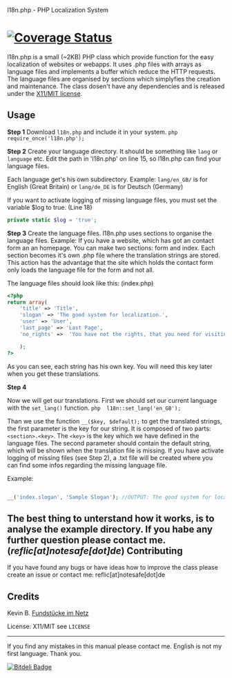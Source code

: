 l18n.php - PHP Localization System


<a href='https://coveralls.io/r/Reflic/l18n'><img src='https://coveralls.io/repos/Reflic/l18n/badge.png' alt='Coverage Status' /></a>
==========
l18n.php is a small (~2KB) PHP class which provide function for the easy localization of websites or webapps.  It uses .php files with arrays as language files and implements a buffer which reduce the HTTP requests. The language files are organised by sections which simplyfies the creation and maintenance.
The class dosen't have any dependencies and is released under the [X11/MIT license](https://github.com/reflic/l18n/blob/master/license).

Usage
-------
**Step 1**
Download `l18n.php` and include it in your system.
```php require_once('l18n.php');```

**Step 2**
Create your language directory. It should be something like `lang` or `language` etc.
Edit the path in 'l18n.php' on line 15, so l18n.php can find your language files.

Each language get's his own subdirectory. Example: `lang/en_GB/` is for English (Great Britain) or `lang/de_DE` is for Deutsch (Germany)

If you want to activate logging of missing language files, you must set the variable $log to true. (Line 18)
```php
private static $log = 'true';  
```

**Step 3**
Create the language files. l18n.php uses sections to organise the language files. Example: If you have a website, which has got an contact form an an homepage. You can make two sections: form and index. Each section becomes it's own .php file where the translation strings are stored. 
This action has the advantage that the site which holds the contact form only loads the language file for the form and not all. 

The language files should look like this:
(index.php)
```php 
<?php
return array(
	'title' => 'Title',
	'slogan' => 'The good system for localization.',
	'user' => 'User',
	'last_page' => 'Last Page',
	'no_rights' =>	'You have not the rights, that you need for visiting this page.'

	);
?>
```
As you can see, each string has his own key. You will need this key later when you get these translations.

**Step 4**

Now we will get our translations.
First we should set our current language with the `set_lang()` function. 
```php  l18n::set_lang('en_GB');```

Than we use the function `__($key, $default);` to get the translated strings, the first parameter is the key for our string. It is composed of two parts: `<section>.<key>`. The `<key>` is the key which we have defined in the language files.
The second parameter should contain the default string, which will be shown when the translation file is missing.
If you have activate logging of missing files (see Step 2), a .txt file will be created where you can find some infos regarding the missing language file.

Example:
```php

__('index.slogan', 'Sample Slogan'); //OUTPUT: The good system for localization.
```

The best thing to unterstand how it works, is to analyse the example directory.
If you habe any further question please contact me. (*reflic[at]notesafe[dot]de*)
Contributing
-----
If you have found any bugs or have ideas how to improve the class please create an issue or contact me: reflic[at]notesafe[dot]de


Credits
-------
Kevin B. [Fundstücke im Netz](www.fundstücke-im-netz.de)

License: X11/MIT see `LICENSE`

---
If you find any mistakes in this manual please contact me. English is not my first language. Thank you.

[![Bitdeli Badge](https://d2weczhvl823v0.cloudfront.net/Reflic/l18n/trend.png)](https://bitdeli.com/free "Bitdeli Badge")

